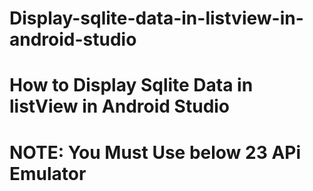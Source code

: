 # Display-sqlite-data-in-listview-in-android-studio
# How to Display Sqlite Data in listView in Android Studio
# NOTE: You Must Use below 23 APi Emulator
